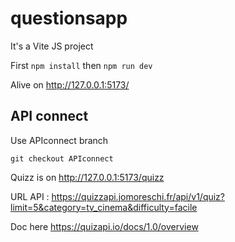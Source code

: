 # questionsapp

It's a Vite JS project

First `npm install` then `npm run dev`

Alive on http://127.0.0.1:5173/

## API connect

Use APIconnect branch

`git checkout APIconnect`

Quizz is on http://127.0.0.1:5173/quizz

URL API : https://quizzapi.jomoreschi.fr/api/v1/quiz?limit=5&category=tv_cinema&difficulty=facile

Doc here https://quizapi.io/docs/1.0/overview
